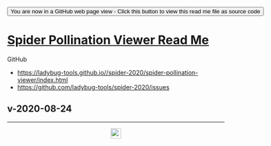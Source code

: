 <span style=display:none; >[You are now in a GitHub source code view - click this link to view Read Me file as a web page](https://ladybug-tools.github.io/spider-2020/spider-pollination-viewer/readme.html "View file as a web page.") </span>

<div><input type=button onclick=window.location.href="https://github.com/ladybug-tools/spider-2020/tree/master/spider-pollination-viewer/"
value="You are now in a GitHub web page view - Click this button to view this read me file as source code" ></div>

# [Spider Pollination Viewer Read Me]( ./readme.html )

GitHub

* https://ladybug-tools.github.io//spider-2020/spider-pollination-viewer/index.html
* https://github.com/ladybug-tools/spider-2020/issues



## v-2020-08-24

***

<center title="hello! Click me to go up to the top" ><a href=javascript:window.scrollTo(0,0); style=text-decoration:none; > <img width=24 src="https://ladybug.tools/artwork/icons_bugs/ico/spider.ico" > </a></center>
